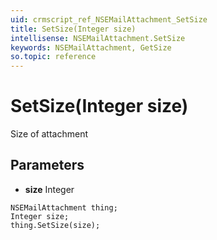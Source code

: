 ```yaml
---
uid: crmscript_ref_NSEMailAttachment_SetSize
title: SetSize(Integer size)
intellisense: NSEMailAttachment.SetSize
keywords: NSEMailAttachment, GetSize
so.topic: reference
---
```


# SetSize(Integer size)

Size of attachment

## Parameters

* **size** Integer

```crmscript
NSEMailAttachment thing;
Integer size;
thing.SetSize(size);
```

